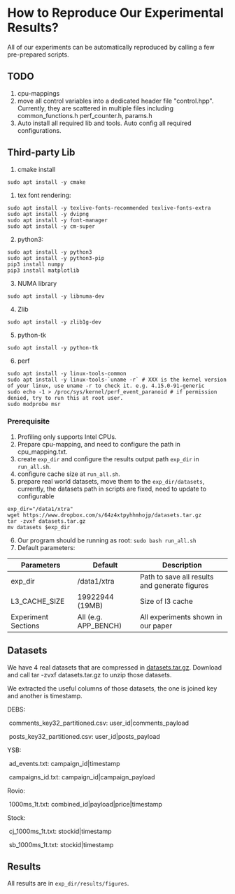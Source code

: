 # How to Reproduce Our Experimental Results?

All of our experiments can be automatically reproduced by calling a few pre-prepared scripts.

## TODO

1. cpu-mappings
2. move all control variables into a dedicated header file "control.hpp". Currently, they are scattered in multiple files including common_functions.h perf_counter.h, params.h
3. Auto install all required lib and tools. Auto config all required configurations.

## Third-party Lib

1. cmake install

```
sudo apt install -y cmake
```

1. tex font rendering:

```shell
sudo apt install -y texlive-fonts-recommended texlive-fonts-extra
sudo apt install -y dvipng
sudo apt install -y font-manager
sudo apt install -y cm-super
```

2. python3:

```shell
sudo apt install -y python3
sudo apt install -y python3-pip
pip3 install numpy
pip3 install matplotlib
```

3.  NUMA library

```shell
sudo apt install -y libnuma-dev
```

4. Zlib

```shell
sudo apt install -y zlib1g-dev
```

5. python-tk

```shell
sudo apt install -y python-tk
```

6. perf

```shell
sudo apt install -y linux-tools-common
sudo apt install -y linux-tools-`uname -r` # XXX is the kernel version of your linux, use uname -r to check it. e.g. 4.15.0-91-generic
sudo echo -1 > /proc/sys/kernel/perf_event_paranoid # if permission denied, try to run this at root user.
sudo modprobe msr
```

### Prerequisite

1. Profiling only supports Intel CPUs.
2. Prepare cpu-mapping, and need to configure the path in cpu_mapping.txt. 
3. create `exp_dir` and configure the results output path `exp_dir` in `run_all.sh`.
4. configure cache size at `run_all.sh`.
5. prepare real world datasets, move them to the `exp_dir/datasets`, currently, the datasets path in scripts are fixed, need to update to configurable

```shell
exp_dir="/data1/xtra"
wget https://www.dropbox.com/s/64z4xtpyhhmhojp/datasets.tar.gz
tar -zvxf datasets.tar.gz
mv datasets $exp_dir
```

6. Our program should be running as root: `sudo bash run_all.sh`
7. Default parameters:

| Parameters          | Default              | Description                                   |
| ------------------- | -------------------- | --------------------------------------------- |
| exp_dir             | /data1/xtra          | Path to save all results and generate figures |
| L3_CACHE_SIZE       | 19922944 (19MB)      | Size of l3 cache                              |
| Experiment Sections | All (e.g. APP_BENCH) | All experiments shown in our paper            |

## Datasets

We have 4 real datasets that are compressed in [datasets.tar.gz](https://www.dropbox.com/s/64z4xtpyhhmhojp/datasets.tar.gz). Download and call tar -zvxf datasets.tar.gz to unzip those datasets.

We extracted the useful columns of those datasets, the one is joined key and another is timestamp.

DEBS: 

​	comments_key32_partitioned.csv: user_id|comments_payload

​	posts_key32_partitioned.csv: user_id|posts_payload

YSB:

​	ad_events.txt: campaign_id|timestamp

​	campaigns_id.txt: campaign_id|campaign_payload

Rovio:

​	1000ms_1t.txt: combined_id|payload|price|timestamp

Stock: 

​	cj_1000ms_1t.txt: stockid|timestamp

​	sb_1000ms_1t.txt: stockid|timestamp

## Results

All results are in `exp_dir/results/figures`.